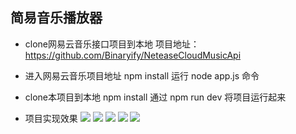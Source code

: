 ## 简易音乐播放器

- clone网易云音乐接口项目到本地
  项目地址：https://github.com/Binaryify/NeteaseCloudMusicApi

- 进入网易云音乐项目地址
  npm install
  运行 node app.js 命令

- clone本项目到本地
  npm install
  通过 npm run dev 将项目运行起来

- 项目实现效果
  ![](/img-readme/sidebar.jpg)
  ![](/img-readme/search.jpg)
  ![](/img-readme/search_1.jpg)
  ![](/img-readme/footer.jpg)
  ![](/img-readme/play.jpg)